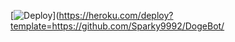 [![Deploy](https://www.herokucdn.com/deploy/button.svg)](https://heroku.com/deploy?template=https://github.com/Sparky9992/DogeBot/
